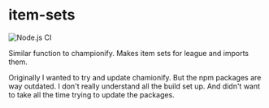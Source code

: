 # item-sets 
![Node.js CI](https://github.com/WereGoingOcean/item-sets/workflows/Node.js%20CI/badge.svg)

Similar function to championify. Makes item sets for league and imports them.

Originally I wanted to try and update chamionify. But the npm packages are way outdated. I don't really understand all the build set up. And didn't want to take all the time trying to update the packages.
